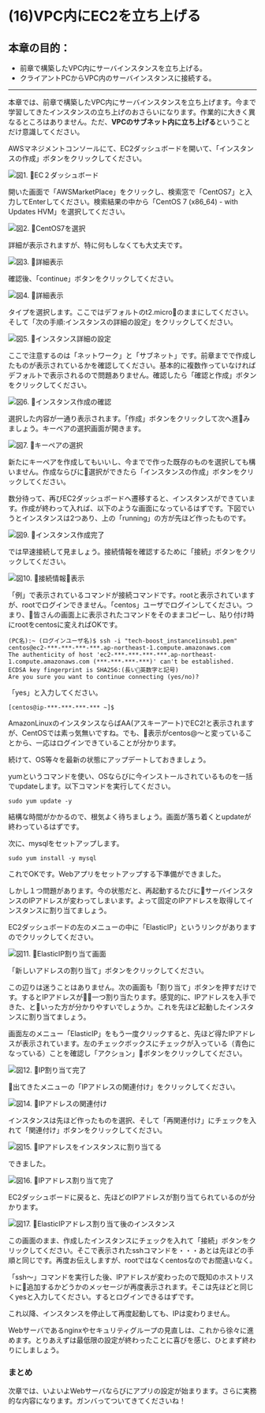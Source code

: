 # (16)VPC内にEC2を立ち上げる 

## 本章の目的：

- 前章で構築したVPC内にサーバインスタンスを立ち上げる。
- クライアントPCからVPC内のサーバインスタンスに接続する。

***

本章では、前章で構築したVPC内にサーバインスタンスを立ち上げます。今まで学習してきたインスタンスの立ち上げのおさらいになります。作業的に大きく異なるところはありません。ただ、**VPCのサブネット内に立ち上げる**ということだけ意識してください。

AWSマネジメントコンソールにて、EC2ダッシュボードを開いて、「インスタンスの作成」ボタンをクリックしてください。

![図1. EC２ダッシュボード](16-1.png)

開いた画面で「AWSMarketPlace」をクリックし、検索窓で「CentOS7」と入力してEnterしてください。検索結果の中から「CentOS 7 (x86_64) - with Updates HVM」を選択してください。

![図2. CentOS7を選択](16-2.png)

詳細が表示されますが、特に何もしなくても大丈夫です。

![図3. 詳細表示](16-3-1.png)

確認後、「continue」ボタンをクリックしてください。

![図4. 詳細表示](16-4.png)

タイプを選択します。ここではデフォルトのt2.microのままにしてください。そして「次の手順:インスタンスの詳細の設定」をクリックしてください。

![図5. インスタンス詳細の設定](16-5.png)

ここで注意するのは「ネットワーク」と「サブネット」です。前章までで作成したものが表示されているかを確認してください。基本的に複数作っていなければデフォルトで表示されるので問題ありません。確認したら「確認と作成」ボタンをクリックしてください。

![図6. インスタンス作成の確認](16-6.png)

選択した内容が一通り表示されます。「作成」ボタンをクリックして次へ進みましょう。キーペアの選択画面が開きます。

![図7. キーペアの選択](16-7.png)

新たにキーペアを作成してもいいし、今までで作った既存のものを選択しても構いません。作成ならびに選択ができたら「インスタンスの作成」ボタンをクリックしてください。

数分待って、再びEC2ダッシュボードへ遷移すると、インスタンスができています。作成が終わって入れば、以下のような画面になっているはずです。下図でいうとインスタンスは2つあり、上の「running」の方が先ほど作ったものです。

![図9. インスタンス作成完了](16-9.png)

では早速接続して見ましょう。接続情報を確認するために「接続」ボタンをクリックしてください。

![図10. 接続情報表示](16-10.png)

「例」で表示されているコマンドが接続コマンドです。rootと表示されていますが、rootでログインできません。「centos」ユーザでログインしてください。つまり、皆さんの画面上に表示されたコマンドをそのままコピーし、貼り付け時にrootをcentosに変えればOKです。

```
(PC名):~ (ログインユーザ名)$ ssh -i "tech-boost_instance1insub1.pem" centos@ec2-***-***-***-***.ap-northeast-1.compute.amazonaws.com
The authenticity of host 'ec2-***-***-***-***.ap-northeast-1.compute.amazonaws.com (***-***-***-***)' can't be established.
ECDSA key fingerprint is SHA256:(長い英数字と記号)
Are you sure you want to continue connecting (yes/no)? 
```

「yes」と入力してください。

```
[centos@ip-***-***-***-*** ~]$ 
```

AmazonLinuxのインスタンスならばAA(アスキーアート)でEC2!と表示されますが、CentOSでは素っ気無いですね。でも、表示がcentos@〜と変っていることから、一応はログインできていることが分かります。

続けて、OS等々を最新の状態にアップデートしておきましょう。

yumというコマンドを使い、OSならびに今インストールされているものを一括でupdateします。以下コマンドを実行してください。

```
sudo yum update -y
```

結構な時間がかかるので、根気よく待ちましょう。画面が落ち着くとupdateが終わっているはずです。

次に、mysqlをセットアップします。

```
sudo yum install -y mysql
```

これでOKです。Webアプリをセットアップする下準備ができました。

しかし１つ問題があります。今の状態だと、再起動するたびにサーバインスタンスのIPアドレスが変わってしまいます。よって固定のIPアドレスを取得してインスタンスに割り当てましょう。

EC2ダッシュボードの左のメニューの中に「ElasticIP」というリンクがありますのでクリックしてください。

![図11. ElasticIP割り当て画面](16-11.png)

「新しいアドレスの割り当て」ボタンをクリックしてください。

この辺りは迷うことはありません。次の画面も「割り当て」ボタンを押すだけです。するとIPアドレスが一つ割り当たります。感覚的に、IPアドレスを入手できた、といった方が分かりやすいでしょうか。これを先ほど起動したインスタンスに割り当てましょう。

画面左のメニュー「ElasticIP」をもう一度クリックすると、先ほど得たIPアドレスが表示されています。左のチェックボックスにチェックが入っている（青色になっている）ことを確認し「アクション」ボタンをクリックしてください。

![図12. IP割り当て完了](16-12.png)

出てきたメニューの「IPアドレスの関連付け」をクリックしてください。

![図14. IPアドレスの関連付け](16-14.png)

インスタンスは先ほど作ったものを選択、そして「再関連付け」にチェックを入れて「関連付け」ボタンをクリックしてください。

![図15. IPアドレスをインスタンスに割り当てる](16-15.png)

できました。

![図16. IPアドレス割り当て完了](16-16.png)

EC2ダッシュボードに戻ると、先ほどのIPアドレスが割り当てられているのが分かります。

![図17. ElasticIPアドレス割り当て後のインスタンス](16-17.png)

この画面のまま、作成したインスタンスにチェックを入れて「接続」ボタンをクリックしてください。そこで表示されたsshコマンドを・・・あとは先ほどの手順と同じです。再度お伝えしますが、rootではなくcentosなのでお間違いなく。

「ssh〜」コマンドを実行した後、IPアドレスが変わったので既知のホストリストに追加するかどうかのメッセージが再度表示されます。そこは先ほどと同じくyesと入力してください。するとログインできるはずです。

これ以降、インスタンスを停止して再度起動しても、IPは変わりません。

Webサーバであるnginxやセキュリティグループの見直しは、これから徐々に進めます。とりあえずは最低限の設定が終わったことに喜びを感じ、ひとまず終わりにしましょう。

### まとめ

次章では、いよいよWebサーバならびにアプリの設定が始まります。さらに実務的な内容になります。ガンバってついてきてくださいね！
